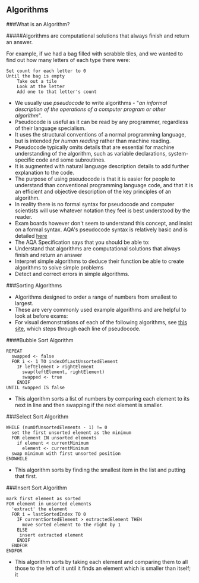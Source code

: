 
Algorithms
---------

###What is an Algorithm?

#####Algorithms are computational solutions that always finish and return an answer.    

For example, if we had a bag filled with scrabble tiles, and we wanted to find out how many letters of each type there were:


	Set count for each letter to 0
	Until the bag is empty
	    Take out a tile
	    Look at the letter
	    Add one to that letter's count



- We usually use *pseudocode* to write algorithms - "*an informal description of the operations of a computer program or other algorithm*". 
- Pseudocode is useful as it can be read by any programmer, regardless of their language specialism.
- It uses the structural conventions of a normal programming language, but is intended *for human reading* rather than machine reading. 
- Pseudocode typically omits details that are essential for machine understanding of the algorithm, such as variable declarations, system-specific code and some subroutines. 
- It is augmented with natural language description details to add further explanation to the code.
- The purpose of using pseudocode is that it is easier for people to understand than conventional programming language code, and that it is an efficient and objective description of the key principles of an algorithm. 
- In reality there is no formal syntax for pseudocode and computer scientists will use whatever notation they feel is best understood by the reader. 
- Exam boards however don't seem to understand this concept, and insist on a formal syntax. AQA's pseudocode syntax is relatively basic and is detailed [here](http://filestore.aqa.org.uk/subjects/AQA-GCSE-COMPSCI-W-TRB-PSEU.PDF)
- The AQA Specification says that you should be able to: 
 - Understand that algorithms are computational solutions that always finish and return an answer
 - Interpret simple algorithms to deduce their function be able to create algorithms to solve simple problems 
 - Detect and correct errors in simple algorithms.


###Sorting Algorithms

- Algorithms designed to order a range of numbers from smallest to largest.
- These are very commonly used example algorithms and are helpful to look at before exams:
- For visual demonstrations of each of the following algorithms, see [this site](https://visualgo.net/sorting), which steps through each line of pseudocode. 

####Bubble Sort Algorithm

	
	REPEAT
	  swapped <- false
	  FOR i <- 1 TO indexOfLastUnsortedElement
	    IF leftElement > rightElement
	      swap(leftElement, rightElement)
	      swapped <- true
	    ENDIF
	UNTIL swapped IS false

- This algorithm sorts a list of numbers by comparing each element to its next in line and then swapping if the next element is smaller.

###Select Sort Algorithm

	WHILE (numOfUnsortedElements - 1) != 0
	  set the first unsorted element as the minimum
	  FOR element IN unsorted elements
	    if element < currentMinimum
          element <- currentMinimum
	  swap minimum with first unsorted position
	ENDWHILE

- This algorithm sorts by finding the smallest item in the list and putting that first.

###Insert Sort Algorithm

	mark first element as sorted
	FOR element in unsorted elements
	  'extract' the element
	  FOR i = lastSortedIndex TO 0
	    IF currentSortedElement > extractedElement THEN
	      move sorted element to the right by 1
	    ELSE
	     insert extracted element
	    ENDIF
	  ENDFOR
	ENDFOR

- This algorithm sorts by taking each element and comparing them to all those to the left of it until it finds an element which is smaller than itself; it 
